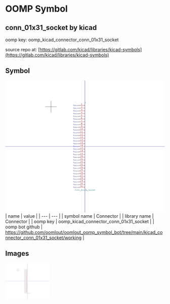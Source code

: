 # OOMP Symbol  
## conn_01x31_socket  by kicad  
  
oomp key: oomp_kicad_connector_conn_01x31_socket  
  
source repo at: [https://gitlab.com/kicad/libraries/kicad-symbols](https://gitlab.com/kicad/libraries/kicad-symbols)  
## Symbol  
  
[![working.png](working_600.png)](working.png)  
| name | value | 
| --- | --- | 
| symbol name | Connector | 
| library name | Connector | 
| oomp key | oomp_kicad_connector_conn_01x31_socket | 
| oomp bot github | https://github.com/oomlout/oomlout_oomp_symbol_bot/tree/main/kicad_connector_conn_01x31_socket/working | 
## Images  
  
[![working.png](working_140.png)](working.png)  
